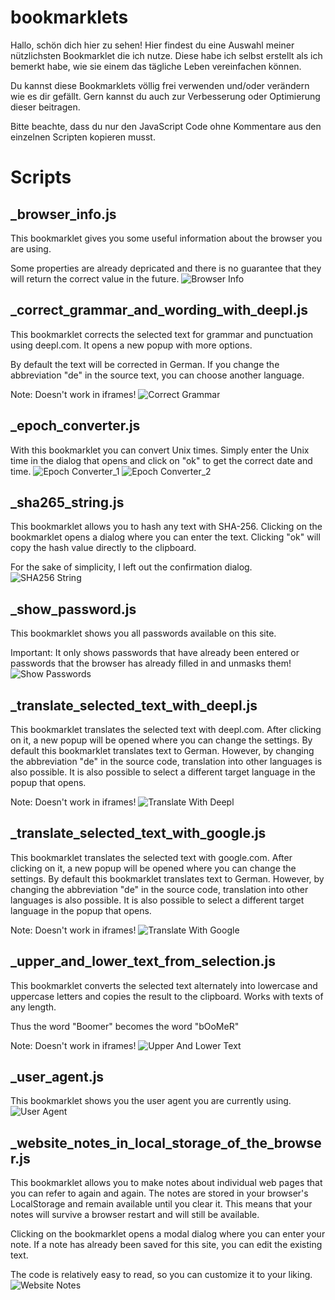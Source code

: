 # bookmarklets

Hallo, schön dich hier zu sehen! Hier findest du eine Auswahl meiner nützlichsten Bookmarklet die ich nutze. Diese habe ich selbst erstellt als ich bemerkt habe, wie sie einem das tägliche Leben vereinfachen können.

Du kannst diese Bookmarklets völlig frei verwenden und/oder verändern wie es dir gefällt. Gern kannst du auch zur Verbesserung oder Optimierung dieser beitragen.

Bitte beachte, dass du nur den JavaScript Code ohne Kommentare aus den einzelnen Scripten kopieren musst.

# Scripts
## _browser_info.js
This bookmarklet gives you some useful information about the browser you are using. 

Some properties are already depricated and there is no guarantee that they will return the correct value in the future.
![Browser Info](screenshots/_browser_info.png "Browser Info")

## _correct_grammar_and_wording_with_deepl.js
This bookmarklet corrects the selected text for grammar and punctuation using deepl.com. It opens a new popup with more options. 

By default the text will be corrected in German. If you change the abbreviation "de" in the source text, you can choose another language.

Note: Doesn't work in iframes!
![Correct Grammar](screenshots/_correct_grammar_and_wording_with_deepl.png "Correct Grammar")

## _epoch_converter.js
With this bookmarklet you can convert Unix times. Simply enter the Unix time in the dialog that opens and click on "ok" to get the correct date and time.
![Epoch Converter_1](screenshots/_epoch_converter1.png "Epoch Converter")
![Epoch Converter_2](screenshots/_epoch_converter2.png "Epoch Converter")

## _sha265_string.js
This bookmarklet allows you to hash any text with SHA-256. Clicking on the bookmarklet opens a dialog where you can enter the text. Clicking "ok" will copy the hash value directly to the clipboard. 

For the sake of simplicity, I left out the confirmation dialog.
![SHA256 String](screenshots/_sha265_string.png "SHA256 String")

## _show_password.js
This bookmarklet shows you all passwords available on this site. 

Important: It only shows passwords that have already been entered or passwords that the browser has already filled in and unmasks them!
![Show Passwords](screenshots/_show_password.png "Show Passwords")

## _translate_selected_text_with_deepl.js
This bookmarklet translates the selected text with deepl.com. After clicking on it, a new popup will be opened where you can change the settings. By default this bookmarklet translates text to German. However, by changing the abbreviation "de" in the source code, translation into other languages is also possible. It is also possible to select a different target language in the popup that opens.

Note: Doesn't work in iframes!
![Translate With Deepl](screenshots/_translate_selected_text_with_deepl.png "Translate With Deepl")

## _translate_selected_text_with_google.js
This bookmarklet translates the selected text with google.com. After clicking on it, a new popup will be opened where you can change the settings. By default this bookmarklet translates text to German. However, by changing the abbreviation "de" in the source code, translation into other languages is also possible. It is also possible to select a different target language in the popup that opens.

Note: Doesn't work in iframes!
![Translate With Google](screenshots/_translate_selected_text_with_google.png "Translate With Google")

## _upper_and_lower_text_from_selection.js
This bookmarklet converts the selected text alternately into lowercase and uppercase letters and copies the result to the clipboard. Works with texts of any length.

Thus the word "Boomer" becomes the word "bOoMeR"

Note: Doesn't work in iframes!
![Upper And Lower Text](screenshots/_upper_and_lower_text_from_selection.png "Upper And Lower Text")

## _user_agent.js
This bookmarklet shows you the user agent you are currently using.
![User Agent](screenshots/_user_agent.png "User Agent")

## _website_notes_in_local_storage_of_the_browser.js
This bookmarklet allows you to make notes about individual web pages that you can refer to again and again. The notes are stored in your browser's LocalStorage and remain available until you clear it. This means that your notes will survive a browser restart and will still be available.

Clicking on the bookmarklet opens a modal dialog where you can enter your note. If a note has already been saved for this site, you can edit the existing text.

The code is relatively easy to read, so you can customize it to your liking.
![Website Notes](screenshots/_website_notes_in_local_storage_of_the_browser.png "Website Notes")
